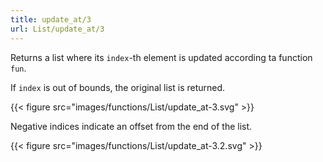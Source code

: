 ```yaml
---
title: update_at/3
url: List/update_at/3
---
```



Returns a list where its `index`-th element is updated according ta function `fun`.

If `index` is out of bounds, the original list is returned.

{{< figure src="images/functions/List/update_at-3.svg" >}}

Negative indices indicate an offset from the end of the list.

{{< figure src="images/functions/List/update_at-3.2.svg" >}}
